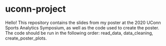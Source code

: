 # uconn-project

Hello! This repository contains the slides from my poster at the 2020 UConn Sports Analytics Symposium, as well as the code used to create the poster.
The code should be run in the following order: read_data, data_cleaning, create_poster_plots.
